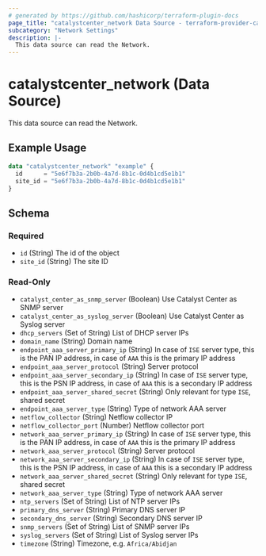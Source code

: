 ```yaml
---
# generated by https://github.com/hashicorp/terraform-plugin-docs
page_title: "catalystcenter_network Data Source - terraform-provider-catalystcenter"
subcategory: "Network Settings"
description: |-
  This data source can read the Network.
---
```


# catalystcenter_network (Data Source)

This data source can read the Network.

## Example Usage

```terraform
data "catalystcenter_network" "example" {
  id      = "5e6f7b3a-2b0b-4a7d-8b1c-0d4b1cd5e1b1"
  site_id = "5e6f7b3a-2b0b-4a7d-8b1c-0d4b1cd5e1b1"
}
```

<!-- schema generated by tfplugindocs -->
## Schema

### Required

- `id` (String) The id of the object
- `site_id` (String) The site ID

### Read-Only

- `catalyst_center_as_snmp_server` (Boolean) Use Catalyst Center as SNMP server
- `catalyst_center_as_syslog_server` (Boolean) Use Catalyst Center as Syslog server
- `dhcp_servers` (Set of String) List of DHCP server IPs
- `domain_name` (String) Domain name
- `endpoint_aaa_server_primary_ip` (String) In case of `ISE` server type, this is the PAN IP address, in case of `AAA` this is the primary IP address
- `endpoint_aaa_server_protocol` (String) Server protocol
- `endpoint_aaa_server_secondary_ip` (String) In case of `ISE` server type, this is the PSN IP address, in case of `AAA` this is a secondary IP address
- `endpoint_aaa_server_shared_secret` (String) Only relevant for type `ISE`, shared secret
- `endpoint_aaa_server_type` (String) Type of network AAA server
- `netflow_collector` (String) Netflow collector IP
- `netflow_collector_port` (Number) Netflow collector port
- `network_aaa_server_primary_ip` (String) In case of `ISE` server type, this is the PAN IP address, in case of `AAA` this is the primary IP address
- `network_aaa_server_protocol` (String) Server protocol
- `network_aaa_server_secondary_ip` (String) In case of `ISE` server type, this is the PSN IP address, in case of `AAA` this is a secondary IP address
- `network_aaa_server_shared_secret` (String) Only relevant for type `ISE`, shared secret
- `network_aaa_server_type` (String) Type of network AAA server
- `ntp_servers` (Set of String) List of NTP server IPs
- `primary_dns_server` (String) Primary DNS server IP
- `secondary_dns_server` (String) Secondary DNS server IP
- `snmp_servers` (Set of String) List of SNMP server IPs
- `syslog_servers` (Set of String) List of Syslog server IPs
- `timezone` (String) Timezone, e.g. `Africa/Abidjan`
